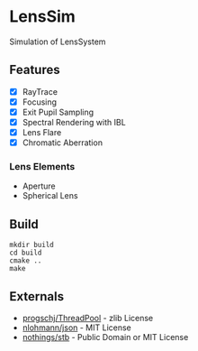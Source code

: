 # LensSim

Simulation of LensSystem

## Features

- [x] RayTrace
- [x] Focusing
- [x] Exit Pupil Sampling
- [x] Spectral Rendering with IBL
- [x] Lens Flare
- [x] Chromatic Aberration

### Lens Elements

* Aperture
* Spherical Lens

## Build

```
mkdir build
cd build
cmake ..
make
```

## Externals

* [progschj/ThreadPool](https://github.com/progschj/ThreadPool) - zlib License
* [nlohmann/json](https://github.com/nlohmann/json) - MIT License
* [nothings/stb](https://github.com/nothings/stb) - Public Domain or MIT License 
